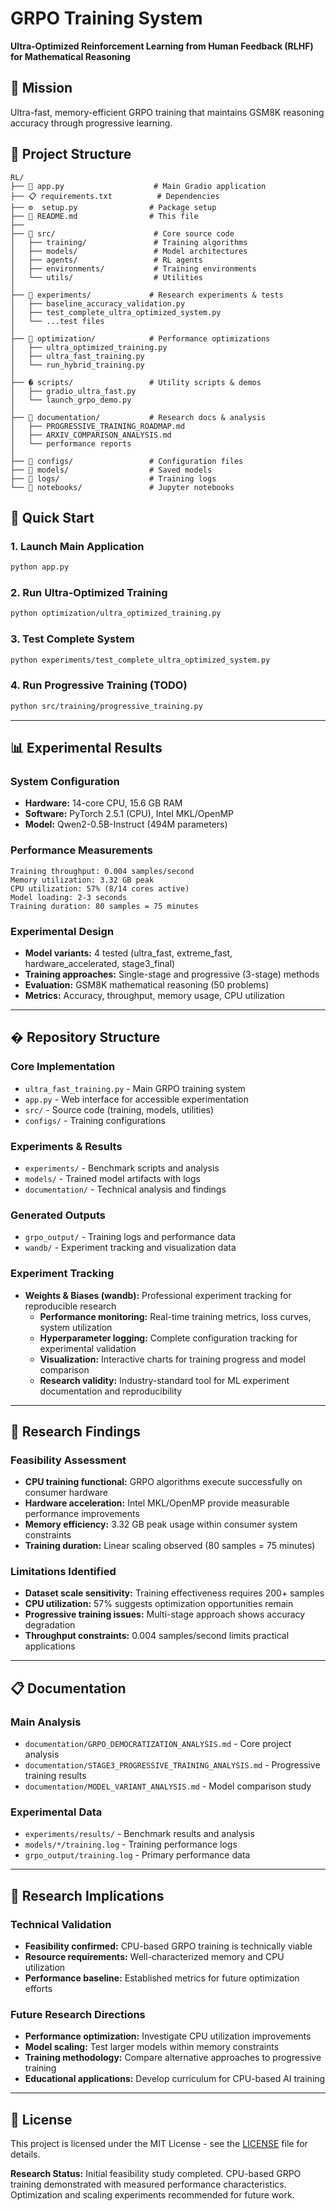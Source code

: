 # GRPO Training System
**Ultra-Optimized Reinforcement Learning from Human Feedback (RLHF) for Mathematical Reasoning**

## 🎯 Mission
Ultra-fast, memory-efficient GRPO training that maintains GSM8K reasoning accuracy through progressive learning.

## 📁 Project Structure
```
RL/
├── 📱 app.py                    # Main Gradio application
├── 📋 requirements.txt          # Dependencies  
├── ⚙️  setup.py                # Package setup
├── 📄 README.md                # This file
├── 
├── 📁 src/                      # Core source code
│   ├── training/               # Training algorithms
│   ├── models/                 # Model architectures  
│   ├── agents/                 # RL agents
│   ├── environments/           # Training environments
│   └── utils/                  # Utilities
│
├── 📁 experiments/             # Research experiments & tests
│   ├── baseline_accuracy_validation.py
│   ├── test_complete_ultra_optimized_system.py
│   └── ...test files
│
├── 📁 optimization/            # Performance optimizations
│   ├── ultra_optimized_training.py
│   ├── ultra_fast_training.py
│   └── run_hybrid_training.py
│
├── � scripts/                 # Utility scripts & demos
│   ├── gradio_ultra_fast.py
│   └── launch_grpo_demo.py
│
├── 📁 documentation/           # Research docs & analysis
│   ├── PROGRESSIVE_TRAINING_ROADMAP.md
│   ├── ARXIV_COMPARISON_ANALYSIS.md
│   └── performance reports
│
├── 📁 configs/                 # Configuration files
├── 📁 models/                  # Saved models
├── 📁 logs/                    # Training logs
└── 📁 notebooks/               # Jupyter notebooks
```

## 🚀 Quick Start

### 1. Launch Main Application
```bash
python app.py
```

### 2. Run Ultra-Optimized Training  
```bash
python optimization/ultra_optimized_training.py
```

### 3. Test Complete System
```bash
python experiments/test_complete_ultra_optimized_system.py
```

### 4. Run Progressive Training (TODO)
```bash
python src/training/progressive_training.py
```

---

## 📊 **Experimental Results**

### **System Configuration**
- **Hardware:** 14-core CPU, 15.6 GB RAM
- **Software:** PyTorch 2.5.1 (CPU), Intel MKL/OpenMP
- **Model:** Qwen2-0.5B-Instruct (494M parameters)

### **Performance Measurements**
```
Training throughput: 0.004 samples/second
Memory utilization: 3.32 GB peak  
CPU utilization: 57% (8/14 cores active)
Model loading: 2-3 seconds
Training duration: 80 samples = 75 minutes
```

### **Experimental Design**
- **Model variants:** 4 tested (ultra_fast, extreme_fast, hardware_accelerated, stage3_final)
- **Training approaches:** Single-stage and progressive (3-stage) methods
- **Evaluation:** GSM8K mathematical reasoning (50 problems)
- **Metrics:** Accuracy, throughput, memory usage, CPU utilization

---

## � **Repository Structure**

### **Core Implementation**
- `ultra_fast_training.py` - Main GRPO training system
- `app.py` - Web interface for accessible experimentation
- `src/` - Source code (training, models, utilities)
- `configs/` - Training configurations

### **Experiments & Results**
- `experiments/` - Benchmark scripts and analysis
- `models/` - Trained model artifacts with logs
- `documentation/` - Technical analysis and findings

### **Generated Outputs**
- `grpo_output/` - Training logs and performance data
- `wandb/` - Experiment tracking and visualization data

### **Experiment Tracking**
- **Weights & Biases (wandb):** Professional experiment tracking for reproducible research
  - **Performance monitoring:** Real-time training metrics, loss curves, system utilization
  - **Hyperparameter logging:** Complete configuration tracking for experimental validation
  - **Visualization:** Interactive charts for training progress and model comparison
  - **Research validity:** Industry-standard tool for ML experiment documentation and reproducibility

---

## 🔬 **Research Findings**

### **Feasibility Assessment**
- **CPU training functional:** GRPO algorithms execute successfully on consumer hardware
- **Hardware acceleration:** Intel MKL/OpenMP provide measurable performance improvements
- **Memory efficiency:** 3.32 GB peak usage within consumer system constraints
- **Training duration:** Linear scaling observed (80 samples = 75 minutes)

### **Limitations Identified**
- **Dataset scale sensitivity:** Training effectiveness requires 200+ samples
- **CPU utilization:** 57% suggests optimization opportunities remain
- **Progressive training issues:** Multi-stage approach shows accuracy degradation
- **Throughput constraints:** 0.004 samples/second limits practical applications

---

## 📋 **Documentation**

### **Main Analysis**
- `documentation/GRPO_DEMOCRATIZATION_ANALYSIS.md` - Core project analysis
- `documentation/STAGE3_PROGRESSIVE_TRAINING_ANALYSIS.md` - Progressive training results
- `documentation/MODEL_VARIANT_ANALYSIS.md` - Model comparison study

### **Experimental Data**
- `experiments/results/` - Benchmark results and analysis
- `models/*/training.log` - Training performance logs
- `grpo_output/training.log` - Primary performance data

---

## 🎯 **Research Implications**

### **Technical Validation**
- **Feasibility confirmed:** CPU-based GRPO training is technically viable
- **Resource requirements:** Well-characterized memory and CPU utilization
- **Performance baseline:** Established metrics for future optimization efforts

### **Future Research Directions**
- **Performance optimization:** Investigate CPU utilization improvements
- **Model scaling:** Test larger models within memory constraints  
- **Training methodology:** Compare alternative approaches to progressive training
- **Educational applications:** Develop curriculum for CPU-based AI training

---

## 📄 **License**

This project is licensed under the MIT License - see the [LICENSE](LICENSE) file for details.

**Research Status:** Initial feasibility study completed. CPU-based GRPO training demonstrated with measured performance characteristics. Optimization and scaling experiments recommended for future work.

